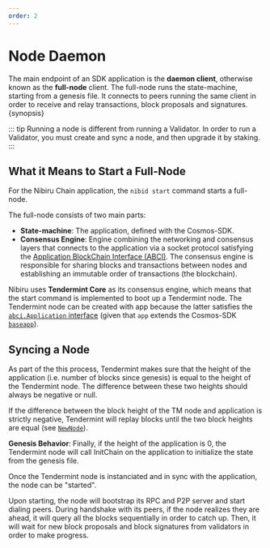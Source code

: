 ```yaml
---
order: 2
---
```


# Node Daemon

The main endpoint of an SDK application is the **daemon client**, otherwise known as the **full-node** client. The full-node runs the state-machine, starting from a genesis file. It connects to peers running the same client in order to receive and relay transactions, block proposals and signatures. {synopsis}

::: tip
Running a node is different from running a Validator. In order to run a Validator, you must create and sync a node, and then upgrade it by staking.
:::

## What it Means to Start a Full-Node

For the Nibiru Chain application, the `nibid start` command starts a full-node.

The full-node consists of two main parts:

- **State-machine**: The application, defined with the Cosmos-SDK.
- **Consensus Engine**: Engine combining the networking and consensus layers that connects to the application via a socket protocol satisfying the [Application BlockChain Interface (ABCI)](https://docs.tendermint.com/v0.34/introduction/what-is-tendermint.html#abci-overview). The consensus engine is responsible for sharing blocks and transactions between nodes and establishing an immutable order of transactions (the blockchain).

Nibiru uses **Tendermint Core** as its consensus engine, which means that the start command is implemented to boot up a Tendermint node. The Tendermint node can be created with app because the latter satisfies the [`abci.Application` interface](https://github.com/tendermint/tendermint/blob/v0.34.0/abci/types/application.go#L7-L32) (given that `app` extends the Cosmos-SDK [`baseapp`](https://docs.cosmos.network/v0.45/core/baseapp.html)).

## Syncing a Node

As part of the this process, Tendermint makes sure that the height of the application (i.e. number of blocks since genesis) is equal to the height of the Tendermint node. The difference between these two heights should always be negative or null.

If the difference between the block height of the TM node and application is strictly negative, Tendermint will replay blocks until the two block heights are equal (see [`NewNode`](https://github.com/tendermint/tendermint/blob/v0.34.21/node/node.go)).

**Genesis Behavior**: Finally, if the height of the application is 0, the Tendermint node will call InitChain on the application to initialize the state from the genesis file.

Once the Tendermint node is instanciated and in sync with the application, the node can be "started".

Upon starting, the node will bootstrap its RPC and P2P server and start dialing peers. During handshake with its peers, if the node realizes they are ahead, it will query all the blocks sequentially in order to catch up. Then, it will wait for new block proposals and block signatures from validators in order to make progress.

